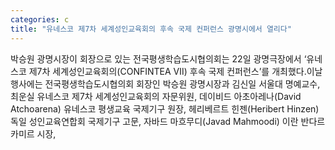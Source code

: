 ```yaml
---
categories: c
title: "유네스코 제7차 세계성인교육회의 후속 국제 컨퍼런스 광명시에서 열리다"
---
```

박승원 광명시장이 회장으로 있는 전국평생학습도시협의회는 22일 광명극장에서 ‘유네스코 제7차 세계성인교육회의(CONFINTEA Ⅶ) 후속 국제 컨퍼런스’를 개최했다.이날 행사에는 전국평생학습도시협의회 회장인 박승원 광명시장과 김신일 서울대 명예교수, 최운실 유네스코 제7차 세계성인교육회의 자문위원, 데이비드 아초아레나(David Atchoarena) 유네스코 평생교육 국제기구 원장, 헤리베르트 힌젠(Heribert Hinzen) 독일 성인교육연합회 국제기구 고문, 자바드 마흐무디(Javad Mahmoodi) 이란 반다르카미르 시장,